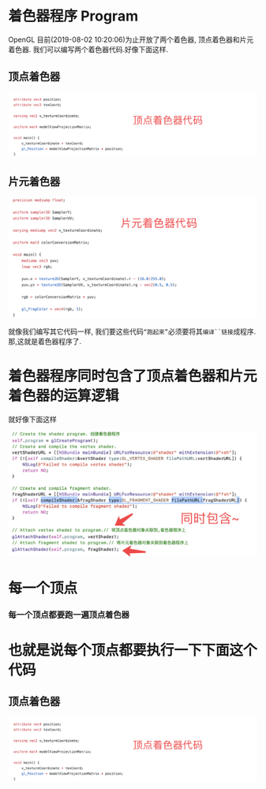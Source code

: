 # 着色器程序 Program

OpenGL 目前(2019-08-02 10:20:06)为止开放了两个着色器,   顶点着色器和片元着色器. 我们可以编写两个着色器代码.好像下面这样.

## 顶点着色器
![01OpenGL09](images/01OpenGL09.png)
## 片元着色器
![01OpenGL10](images/01OpenGL10.png)


就像我们编写其它代码一样, 我们要这些代码`“跑起来”`必须要将其`编译``链接`成程序. 那,这就是着色器程序了.


# 着色器程序同时包含了顶点着色器和片元着色器的运算逻辑

就好像下面这样

![01OpenGL11](images/01OpenGL11.png)









# 每一个顶点
### 每一个顶点都要跑一遍顶点着色器

# 也就是说每个顶点都要执行一下下面这个代码
## 顶点着色器
![01OpenGL09](images/01OpenGL09.png)





